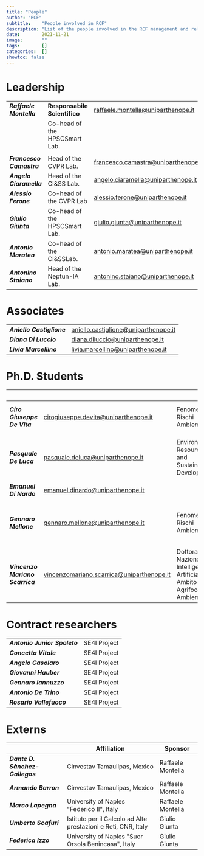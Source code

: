 ```yaml
---
title: "People"
author: "RCF"
subtitle:    "People involved in RCF"
description: "List of the people involved in the RCF management and related activities"
date:        2021-11-21
image:       ""
tags:        []
categories:  []
showtoc: false
---
```


# Leadership

|                          |                                |                                     |
|--------------------------|--------------------------------|-------------------------------------|
| **_Raffaele Montella_**  | **Responsabile Scientifico**   | raffaele.montella@uniparthenope.it  |
|                          | Co-head of the HPSCSmart Lab. |                                     |
|                          |                                |                                     |
| **_Francesco Camastra_** | Head of the CVPR Lab.        | francesco.camastra@uniparthenope.it |
| **_Angelo Ciaramella_**  | Head of the CI&SS Lab.       | angelo.ciaramella@uniparthenope.it  |
| **_Alessio Ferone_**     | Co-head of the CVPR Lab      | alessio.ferone@uniparthenope.it     |
| **_Giulio Giunta_**      | Co-head of the HPSCSmart Lab. | giulio.giunta@uniparthenope.it      |
| **_Antonio Maratea_**    | Co-head of the CI&SSLab.     | antonio.maratea@uniparthenope.it    |
| **_Antonino Staiano_**   | Head of the Neptun-IA Lab.    | antonino.staiano@uniparthenope.it   |

# Associates

|                           |                                      |
|---------------------------|--------------------------------------|
| **_Aniello Castiglione_** | aniello.castiglione@uniparthenope.it |
| **_Diana Di Luccio_**     | diana.diluccio@uniparthenope.it      |
| **_Livia Marcellino_**    | livia.marcellino@uniparthenope.it    |


# Ph.D. Students

|                                 |                                           |                                                                           | Tutor                                                |
|---------------------------------|-------------------------------------------|---------------------------------------------------------------------------|------------------------------------------------------|
| **_Ciro Giuseppe De Vita_**     | cirogiuseppe.devita@uniparthenope.it      | Fenomeni e Rischi Ambientali                                              | Raffaele Montella, Angelo Ciaramella                 |
| **_Pasquale De Luca_**          | pasquale.deluca@uniparthenope.it          | Environment, Resources and Sustainable Development                        | Giulio Giunta, Ardelio Galletti, Livia Marcellino    |         
| **_Emanuel Di Nardo_**          | emanuel.dinardo@uniparthenope.it          |                                                                           | Angelo Ciaramella                                    |
| **_Gennaro Mellone_**           | gennaro.mellone@uniparthenope.it          | Fenomeni e Rischi Ambientali                                              | Pietro Aucelli, Angelo Ciaramella, Raffaele Montella |
| **_Vincenzo Mariano Scarrica_** | vincenzomariano.scarrica@uniparthenope.it | Dottorato Nazionale Intelligenza Artificiale - Ambito Agrifood e Ambiente | Antonino Staiano, Alessio Ferone                     |

# Contract researchers

|                              |              |
|------------------------------|--------------|
| **_Antonio Junior Spoleto_** | SE4I Project | 
| **_Concetta Vitale_**        | SE4I Project |
| **_Angelo Casolaro_**        | SE4I Project |
| **_Giovanni Hauber_**        | SE4I Project |
| **_Gennaro Iannuzzo_**       | SE4I Project |
| **_Antonio De Trino_**       | SE4I Project |
| **_Rosario Vallefuoco_**     | SE4I Project |

# Externs

|                        | Affiliation          | Sponsor          |
|------------------------|-----------------------|------------------|
| **_Dante D. Sànchez-Gallegos_** | Cinvestav Tamaulipas, Mexico | Raffaele Montella |
| **_Armando Barron_** | Cinvestav Tamaulipas, Mexico | Raffaele Montella |
| **_Marco Lapegna_** | University of Naples "Federico II", Italy | Raffaele Montella |
| **_Umberto Scafuri_** | Istituto per il Calcolo ad Alte prestazioni e Reti, CNR, Italy | Giulio Giunta |
| **_Federica Izzo_** | University of Naples "Suor Orsola Benincasa", Italy | Giulio Giunta |
